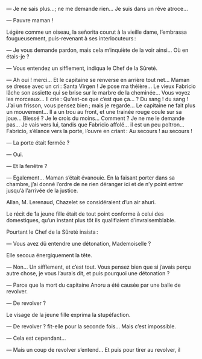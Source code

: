 — Je ne sais plus…; ne me demande rien… Je suis dans un rêve atroce…

— Pauvre maman !

Légère comme un oiseau, la señorita courut à la vieille dame, l’embrassa
fougueusement, puis-revenant à ses interlocuteurs :

— Je vous demande pardon, mais cela m’inquiète de la voir ainsi… Où en
étais-je ?

— Vous entendez un sifflement, indiqua le Chef de la Sûreté.

— Ah oui ! merci… Et le capitaine se renverse en arrière tout net… Maman
se dresse avec un cri : Santa Virgen ! Je pose ma théière… Le vieux Fabricio
lâche son assiette qui se brise sur le marbre de la cheminée… Vous voyez les morceaux… Il crie : Qu’est-ce que c’est que ça… ? Du sang ! du sang ! J’ai
un frisson, vous pensez bien ; mais je regarde… Le capitaine ne fait plus un
mouvement… Il a un trou au front, et une trainée rouge coule sur sa joue…
Blessé ? Je le crois du moins… Comment ? Je ne me le demande pas… Je vais
vers lui, tandis que Fabricio affolé… il est un peu poltron… Fabricio,
s’élance vers la porte, l’ouvre en criant : Au secours ! au secours !

— La porte était fermée ?

— Oui.

— Et la fenêtre ?

— Egalement… Maman s’était évanouie. En la faisant porter dans sa chambre,
j’ai donné l’ordre de ne rien déranger ici et de n’y point entrer jusqu’à
l’arrivée de la justice.

Allan, M. Lerenaud, Chazelet se considéraient d’un air ahuri.

Le récit de 1a jeune fille était de tout point conforme à celui des domestiques,
qu’un instant plus tôt ils qualifiaient d’invraisemblable.

Pourtant le Chef de la Sûreté insista :

— Vous avez dû entendre une détonation, Mademoiselle ?

Elle secoua énergiquement la tête.

— Non… Un sifflement, et c’est tout. Vous pensez bien que si j’avais perçu
autre chose, je vous l’aurais dit, et puis pourquoi une détonation ?

— Parce que la mort du capitaine Anoru a été causée par une balle de revolver.

— De revolver ?

Le visage de la jeune fille exprima la stupéfaction.

— De revolver ? fit-elle pour la seconde fois… Mais c’est impossible.

— Cela est cependant…

— Mais un coup de revolver s’entend… Et puis pour tirer au revolver, il
